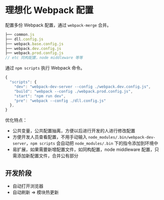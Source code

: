 # 理想化 Webpack 配置

配置多份 Webpack 配置，通过 `webpack-merge` 合并。

```js
├── common.js
├── dll.config.js
├── webpack.base.config.js
├── webpack.dev.config.js
├── webpack.prod.config.js
// etc 同构配置，node middleware 等等
```

通过 `npm scripts` 执行 Webpack 命令。

```js
{
  "scripts": {
    "dev": "webpack-dev-server --config ./webpack.dev.config.js",
    "build": "webpack --config ./webpack.prod.config.js",
    "start": "npm run dev",
    "pre": "webpack --config ./dll.config.js"
  },
}
```

优化特点：

* 公共变量，公共配置抽离，方便以后进行开发的人进行修改配置
* 方便开发人员查看配置，不用手动输入 `node_modules/.bin/webpack-dev-server`，`npm scripts` 会自动把 `node_modules/.bin` 下的指令添加到环境中
* 易扩展，如果需要新增配置文件，如同构配置，node middleware 配置，只需添加新配置文件，合并公有部分

## 开发阶段

* 自动打开浏览器
* 自动刷新 => 模块热更新

